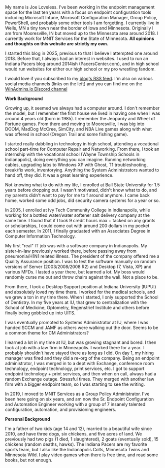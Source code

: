 My name is Joe Loveless.  I've been working in the endpoint management space for the last ten years with a focus on endpoint configuration tools including Microsoft Intune, Microsoft Configuration Manager, Group Policy, PowerShell, and probably some other tools I am forgetting. I currently live in Wells, MN a tiny town near the border of Iowa and Minnesota. Originally I am from Mooresville, IN but moved up to the Minnesota area around 2018. I currently work for MNIT Services for the State of Minnesota. **All opinions and thoughts on this website are strictly my own.**

I started this blog in 2025, previous to that I believe I attempted one around 2018. Before that, I always had an interest in websites. I used to run an Indiana Pacers blog around 2014ish (PacersCenter.com), and in high school would run websites for either our high school or my pro wrestling fandom.

I would love if you subscribed to my [blog's RSS feed](htts://joeloveless.com/index.xml). I'm also on various social media channels (links on the left) and you can find me on the [WinAdmins.io Discord channel](https://winadmins.io/)

**Work Background**

Growing up, it seemed we always had a computer around. I don't remember the model, but I remember the first house we lived in having one when I was around 4 years old (born in 1985). I remember the Jeopardy and Wheel of Fortune games. From there and moving to Mooresville, I was big into DOOM, MadDog McCree, SimCity, and NBA Live games along with what was offered in school (Oregon Trail and some fishing game).

I started really dabbling in technology in high school, attending a vocational school part-time for Computer Repair and Networking. From there, I took an internship with the vocational school (Wayne Township Schools in Indianapolis), doing everything you can imagine. Running networking cables, upgrading labs to Windows XP with Ghost, T1 troubleshooting, break/fix work, inventorying. Anything the System Administrators wanted to hand off, they did. It was a great learning experience.

Not knowing what to do with my life, I enrolled at Ball State University for 1.5 years before dropping out. I wasn't motivated, didn't know what to do, and my parents didn't want to pay for me to f around anymore. I came back home, worked some odd jobs, did security camera systems for a year or so.

In 2005, I enrolled at Ivy Tech Community College in Indianapolis, while working for a bottled water/water softener salt delivery company at the same time. I found that if I took 9 credit hours max + tacked on any grants or scholarships, I could come out with around 200 dollars in my pocket each semester. In 2011, I finally graduated with an Associates Degree in Computer Information Technology.

My first "real" IT job was with a software company in Indianapolis. My sister-in-law previously worked there, before passing away from pneumonia/H1N1 related illness. The president of the company offered me a Quality Assurance position. I was to test the software manually on random versions of Server (2003/2008/2008 R2) and Desktop (7, Vista, XP) and various MFDs. I lasted a year there, but learned a lot. My boss would randomly curse me out and throw chairs against the wall. Not a place to be.

From there, I took a Desktop Support position at Indiana University (IUPUI) and absolutely loved my time there. I worked for the medical schools, and we grew a ton in my time there. When I started, I only supported the School of Dentistry. In my five years at IU, that grew to centralization with the School of Medicine, Optometry, Regenstrief Institute and others before finally being gobbled up into UITS.

I was eventually promoted to Systems Administrator at IU, where I was handed SCCM and JAMF as others were walking out the door. Seems to be a common theme for CM Administrators?

I learned a lot in my time at IU, but was growing stagnant and bored. I then took at job with a law firm in Minneapolis. I worked there for a year. I probably shouldn't have stayed there as long as I did. On day 1, my hiring manager was fired and they did a re-org of the company. Being an endpoint administrator, I was merged in to a dept with Exchange, conference room technology, endpoint technology, print services, etc. I got to support endpoint technology + print services, and then when on call, always had a random Exchange outage. Stressful times. They merged with another law firm with a bigger endpoint team, so I was starting to see the writing.

In 2019, I moved to MNIT Services as a Group Policy Administrator. I've been here going on six years, and am now the Sr. Endpoint Configuration and Automation Engineer working with a group of 7 insanely talented configuration, automation, and provisioning engineers.

**Personal Background**

I'm a father of two kids (age 14 and 12), married to a beautiful wife since 2010, and have three dogs, six chickens, and five acres of land. We previously had two pigs (1 died, 1 slaughtered), 2 goats (eventually sold), 15 chickens (random deaths, hawks). The Indiana Pacers are my favorite sports team, but I also like the Indianapolis Colts, Minnesota Twins and Minnesota Wild. I play video games when there is free time, and read some books, but not enough. 